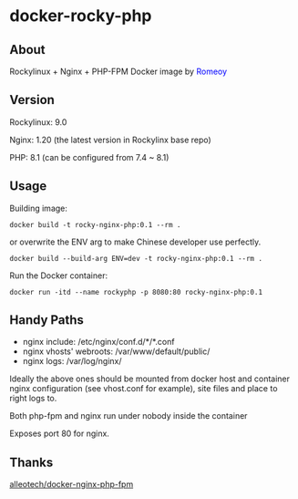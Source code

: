 # docker-rocky-php

## About

Rockylinux + Nginx + PHP-FPM Docker image by <font color=#0000FF >Romeoy</font>

## Version

Rockylinux: 9.0

Nginx: 1.20 (the latest version in Rockylinx base repo)

PHP: 8.1 (can be configured from 7.4 ~ 8.1)

## Usage

Building image:
```
docker build -t rocky-nginx-php:0.1 --rm .
```
or overwrite the ENV arg to make Chinese developer use perfectly. 
```
docker build --build-arg ENV=dev -t rocky-nginx-php:0.1 --rm .
```

Run the Docker container:
```
docker run -itd --name rockyphp -p 8080:80 rocky-nginx-php:0.1
```

## Handy Paths

* nginx include: /etc/nginx/conf.d/\*/*.conf
* nginx vhosts' webroots: /var/www/default/public/
* nginx logs: /var/log/nginx/

Ideally the above ones should be mounted from docker host
and container nginx configuration (see vhost.conf for example),
site files and place to right logs to.

Both php-fpm and nginx run under nobody inside the container

Exposes port 80 for nginx.

## Thanks

[alleotech\/docker-nginx-php-fpm](https://github.com/alleotech/docker-nginx-php-fpm)
